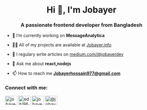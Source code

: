 <h1 align="center">Hi 👋, I'm Jobayer</h1>
<h3 align="center">A passionate frontend developer from Bangladesh</h3>

- 🔭 I’m currently working on **MessageAnalytica**

- 👨‍💻 All of my projects are available at <a href="https://Jobayer.info" target="blank">Jobayer.info</a> 

- 📝 I regulary write articles on  <a href="https://medium.com/@jobayerdev" target="blank">medium.com/@jobayerdev</a>

- 💬 Ask me about **react,nodejs**

- 📫 How to reach me **Jobayerhossain977@gmail.com**


<p align="left">
<h3 align="left">Connect with me:</h3>
<a href="https://linkedin.com/in/jobayerdev" target="blank"><img align="center" src="https://cdn.jsdelivr.net/npm/simple-icons@3.0.1/icons/linkedin.svg" alt="jobayerdev" height="30" width="40" /></a>
<a href="https://stackoverflow.com/users/9648823/jobayer-hossain" target="blank"><img align="center" src="https://cdn.jsdelivr.net/npm/simple-icons@3.0.1/icons/stackoverflow.svg" alt="edit/9648823" height="30" width="40" /></a>
<a href="https://fb.com/jobayerdev" target="blank"><img align="center" src="https://cdn.jsdelivr.net/npm/simple-icons@3.0.1/icons/facebook.svg" alt="jobayerdev" height="30" width="40" /></a>
<a href="https://medium.com/@jobayerdev" target="blank"><img align="center" src="https://cdn.jsdelivr.net/npm/simple-icons@3.0.1/icons/medium.svg" alt="@jobayerdev" height="30" width="40" /></a>
</p>

